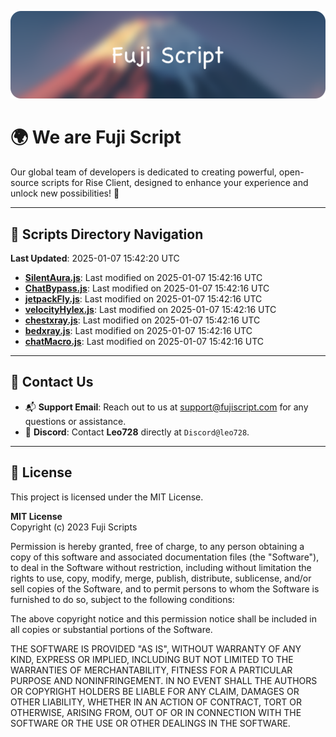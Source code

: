 ![Banner](.github/b.webp)

# 🌍 **We are Fuji Script**

Our global team of developers is dedicated to creating powerful, open-source scripts for Rise Client, designed to enhance your experience and unlock new possibilities! 🌟

---
<!-- SCRIPTS_NAVIGATION_START -->
## 📂 **Scripts Directory Navigation**

**Last Updated**: 2025-01-07 15:42:20 UTC

- **[SilentAura.js](scripts/SilentAura.js)**: Last modified on 2025-01-07 15:42:16 UTC
- **[ChatBypass.js](scripts/ChatBypass.js)**: Last modified on 2025-01-07 15:42:16 UTC
- **[jetpackFly.js](scripts/jetpackFly.js)**: Last modified on 2025-01-07 15:42:16 UTC
- **[velocityHylex.js](scripts/velocityHylex.js)**: Last modified on 2025-01-07 15:42:16 UTC
- **[chestxray.js](scripts/chestxray.js)**: Last modified on 2025-01-07 15:42:16 UTC
- **[bedxray.js](scripts/bedxray.js)**: Last modified on 2025-01-07 15:42:16 UTC
- **[chatMacro.js](scripts/chatMacro.js)**: Last modified on 2025-01-07 15:42:16 UTC

<!-- SCRIPTS_NAVIGATION_END -->

---

## 💬 **Contact Us**  
- 📬 **Support Email**: Reach out to us at [support@fujiscript.com](mailto:support@fujiscript.com) for any questions or assistance.  
- 💬 **Discord**: Contact **Leo728** directly at `Discord@leo728`.

---

## 📜 **License**

This project is licensed under the MIT License.  

**MIT License**  
Copyright (c) 2023 Fuji Scripts  

Permission is hereby granted, free of charge, to any person obtaining a copy of this software and associated documentation files (the "Software"), to deal in the Software without restriction, including without limitation the rights to use, copy, modify, merge, publish, distribute, sublicense, and/or sell copies of the Software, and to permit persons to whom the Software is furnished to do so, subject to the following conditions:  

The above copyright notice and this permission notice shall be included in all copies or substantial portions of the Software.  

THE SOFTWARE IS PROVIDED "AS IS", WITHOUT WARRANTY OF ANY KIND, EXPRESS OR IMPLIED, INCLUDING BUT NOT LIMITED TO THE WARRANTIES OF MERCHANTABILITY, FITNESS FOR A PARTICULAR PURPOSE AND NONINFRINGEMENT. IN NO EVENT SHALL THE AUTHORS OR COPYRIGHT HOLDERS BE LIABLE FOR ANY CLAIM, DAMAGES OR OTHER LIABILITY, WHETHER IN AN ACTION OF CONTRACT, TORT OR OTHERWISE, ARISING FROM, OUT OF OR IN CONNECTION WITH THE SOFTWARE OR THE USE OR OTHER DEALINGS IN THE SOFTWARE.  
